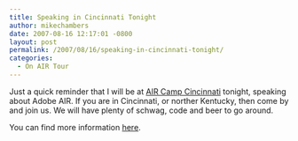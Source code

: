 ```yaml
---
title: Speaking in Cincinnati Tonight
author: mikechambers
date: 2007-08-16 12:17:01 -0800
layout: post
permalink: /2007/08/16/speaking-in-cincinnati-tonight/
categories:
  - On AIR Tour
---
```



Just a quick reminder that I will be at [AIR Camp Cincinnati][1] tonight, speaking about Adobe AIR. If you are in Cincinnati, or norther Kentucky, then come by and join us. We will have plenty of schwag, code and beer to go around.

You can find more information [here][1].

 [1]: http://onair.adobe.com/schedule/cities/cincinnati.php